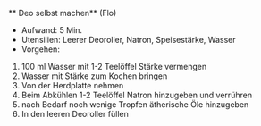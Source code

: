 ** Deo selbst machen**   (Flo)
* Aufwand: 5 Min.
* Utensilien: Leerer Deoroller, Natron, Speisestärke, Wasser
* Vorgehen:
1. 100 ml Wasser mit 1-2 Teelöffel Stärke vermengen
1. Wasser mit Stärke zum Kochen bringen
1. Von der Herdplatte nehmen
1. Beim Abkühlen 1-2 Teelöffel Natron hinzugeben und verrühren
1. nach Bedarf noch wenige Tropfen ätherische Öle hinzugeben
1. In den leeren Deoroller füllen
